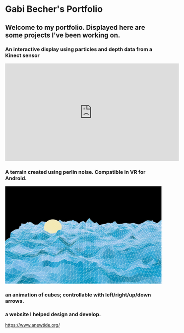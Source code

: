 # **Gabi Becher's Portfolio**

## Welcome to my portfolio. Displayed here are some projects I've been working on.


### An interactive display using particles and depth data from a Kinect sensor

<!--<img src="Kinect.png">-->
<iframe width="560" height="315" src="https://www.youtube.com/embed/8Jt3yuVapsU" frameborder="0" allow="accelerometer; autoplay; encrypted-media; gyroscope; picture-in-picture" allowfullscreen></iframe>

### A terrain created using perlin noise. Compatible in VR for Android.

<img src="demoTerrain.png">

<script src="processing.min.js"></script>
<canvas data-processing-sources="terrain/Sphere.pde terrain/terrain.pde"
    style="display:block; margin-left:auto; margin-right:auto;"></canvas>

### an animation of cubes; controllable with left/right/up/down arrows.

<script src="processing.min.js"></script>
<!--<canvas data-processing-sources="ProjCube/Cube.pde ProjCube/ProjCube.pde"
    style="display:block; margin-left:auto; margin-right:auto;"></canvas>-->


### a website I helped design and develop.

<https://www.anewtide.org/>
